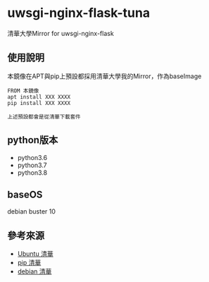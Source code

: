 # uwsgi-nginx-flask-tuna
清華大學Mirror for uwsgi-nginx-flask

## 使用說明
本鏡像在APT與pip上預設都採用清華大學我的Mirror，作為baseImage
```
FROM 本鏡像
apt install XXX XXXX 
pip install XXX XXXX

上述預設都會是從清華下載套件
```

## python版本
* python3.6
* python3.7
* python3.8

## baseOS
debian buster 10

## 參考來源
* [Ubuntu 清華](https://mirror.tuna.tsinghua.edu.cn/help/ubuntu/)
* [pip 清華](https://mirror.tuna.tsinghua.edu.cn/help/pypi/)
* [debian 清華](https://mirror.tuna.tsinghua.edu.cn/help/debian/)
